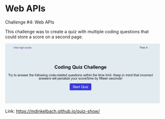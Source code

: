 # Web APIs
Challenge #4: Web APIs

This challenge was to create a quiz with multiple coding questions that could store a score on a second page.

![Webpage Screenshot](./assets/images/main-page.png)

Link: https://mdinkelbach.github.io/quiz-show/
